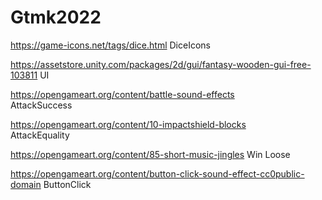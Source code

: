 # Gtmk2022



https://game-icons.net/tags/dice.html
DiceIcons

https://assetstore.unity.com/packages/2d/gui/fantasy-wooden-gui-free-103811
UI

https://opengameart.org/content/battle-sound-effects  
AttackSuccess  

https://opengameart.org/content/10-impactshield-blocks  
AttackEquality  

https://opengameart.org/content/85-short-music-jingles
Win
Loose

https://opengameart.org/content/button-click-sound-effect-cc0public-domain
ButtonClick  